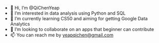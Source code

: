 - 👋 Hi, I’m @QiChenYeap
- 👀 I’m interested in data analysis using Python and SQL
- 🌱 I’m currently learning CS50 and aiming for getting Google Data Analytics 
- 💞️ I’m looking to collaborate on an apps that beginner can contribute
- 📫 You can reach me by yeapqichen@gmail.com

<!---
QiChenYeap/QiChenYeap is a ✨ special ✨ repository because its `README.md` (this file) appears on your GitHub profile.
You can click the Preview link to take a look at your changes.
--->
